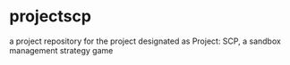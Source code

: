 # projectscp
a project repository for the project designated as Project: SCP, a sandbox management strategy game
